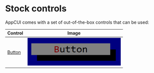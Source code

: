# Stock controls

AppCUI comes with a set of out-of-the-box controls that can be used:

| Control                                | Image                                                |
|----------------------------------------|------------------------------------------------------|
| [Button](stock-controls/button.md)     | <img src="stock-controls/img/button.png" width=300/> |

